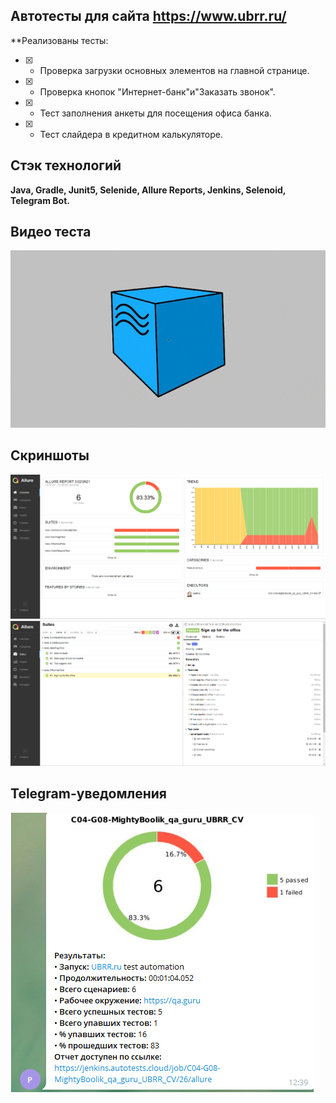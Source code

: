 ## Автотесты для сайта https://www.ubrr.ru/
**Реализованы тесты:
- [X] - Проверка загрузки основных элементов на главной странице.

- [X] - Проверка кнопок "Интернет-банк"и"Заказать звонок".

- [X] - Тест заполнения анкеты для посещения офиса банка.

- [X] - Тест слайдера в кредитном калькуляторе.

## Стэк технологий
**Java, Gradle, Junit5, Selenide, Allure Reports, Jenkins, Selenoid, Telegram Bot.**

## Видео теста

![alt text](https://github.com/MightyBoolik/UBRR_CV/blob/0b58886d7af44c4196ea8f4a1ab0f5bb6552d4fb/files/Allure_ubrr.gif "**Видео теста**")

## Скриншоты

![alt text](files/Allure_ubrr.png "Allure")
![alt text](files/Aluure1_ubrr.png "Allure")

## Telegram-уведомления

![alt text](files/telegram_ubrr.png "Allure")

